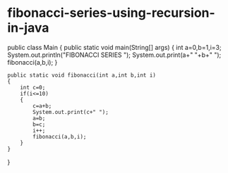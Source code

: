 # fibonacci-series-using-recursion-in-java
public class Main
{
	public static void main(String[] args) 
	{
	    int a=0,b=1,i=3;
	 System.out.println("FIBONACCI SERIES ");
	 System.out.print(a+" "+b+" ");
	 fibonacci(a,b,i);
	}
	
	public static void fibonacci(int a,int b,int i)
	{
	    int c=0;
	    if(i<=10)
	    {
	        c=a+b;
	        System.out.print(c+" ");
	        a=b;
	        b=c;
	        i++;
	        fibonacci(a,b,i);
	    }
	}
}
